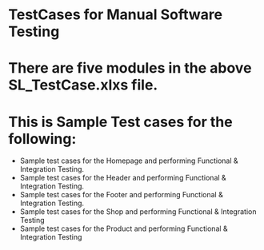 # TestCases for Manual Software Testing
# There are five modules in the above SL_TestCase.xlxs file.
# This is Sample Test cases for the following:
- Sample test cases for the Homepage and performing Functional & Integration Testing.
- Sample test cases for the Header and performing Functional & Integration Testing.
- Sample test cases for the Footer and performing Functional & Integration Testing.
- Sample test cases for the Shop and performing Functional & Integration Testing
- Sample test cases for the Product and performing Functional & Integration Testing 

